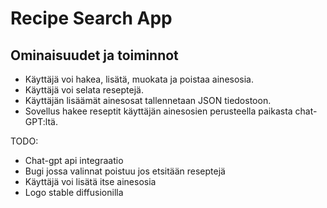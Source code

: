 # Recipe Search App

## Ominaisuudet ja toiminnot

- Käyttäjä voi hakea, lisätä, muokata ja poistaa ainesosia.
- Käyttäjä voi selata reseptejä.
- Käyttäjän lisäämät ainesosat tallennetaan JSON tiedostoon.
- Sovellus hakee reseptit käyttäjän ainesosien perusteella paikasta chat-GPT:ltä.

TODO:

- Chat-gpt api integraatio
- Bugi jossa valinnat poistuu jos etsitään reseptejä
- Käyttäjä voi lisätä itse ainesosia
- Logo stable diffusionilla

